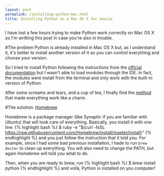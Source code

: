 ```yaml
---
layout: post
permalink: /installing-python-mac.html
title: Installing Python on a Mac OS X for novice
---
```


I have lost a few hours trying to make Python work correctly on Mac OS X so I'm writting this post in case you're also in trouble.

#The problem
Python is already installed in Mac OS X but, as I understand it, it's better to install another version of it so you can control everything and choose your version.


So I tried to install Python following the instructions from the [official documentation](https://docs.python.org/2/using/mac.html) but I wasn't able to load modules through the IDE. In fact, the modules were install from the terminal and only work with the built-in version of Python. 


After some screams and tears, and a cup of tea, I finally find the [method](http://docs.python-guide.org/en/latest/starting/install/osx/) that made everything work like a charm.


#The solution: [Homebrew](http://brew.sh/)

Homebrew is a package manager (like Synaptic if you are familiar with Ubuntu) that will took care of everything. Basically, you install it with one line:
{% highlight bash %}
$ ruby -e "$(curl -fsSL https://raw.githubusercontent.com/Homebrew/install/master/install)"
{% endhighlight %}
and you just follow the instruction that it told you. For example, since I had some bad previous installation, I hade to run `brew doctor` to clean up everything. You will also need to change the PATH, but again Homebrew will told you what to do.


Then, when you are ready to brew, run
{% highlight bash %}
$ brew install python
{% endhighlight %}
and voilà, Python is installed on you computer!
